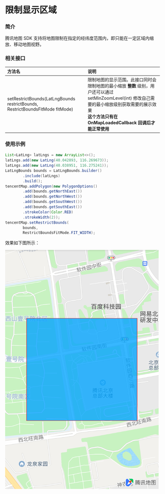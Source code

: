 # 限制显示区域

### 简介
腾讯地图 SDK 支持将地图限制在指定的经纬度范围内，即只能在一定区域内缩放、移动地图视野。

### 相关接口

| 方法名 | 说明 |
| :- | :- |
| setRestrictBounds(LatLngBounds restrictBounds, RestrictBoundsFitMode fitMode) | 限制地图的显示范围。此接口同时会限制地图的最小缩放 __整数__ 级别，用户还可以通过 setMinZoomLevel(int) 修改自己需要的最小缩放级别获取需要的展示效果<br>__这个方法只有在 OnMapLoadedCallback 回调后才能正常使用__|

### 使用示例

```java
List<LatLng> latLngs = new ArrayList<>();
latLngs.add(new LatLng(40.042893, 116.269673));
latLngs.add(new LatLng(40.038951, 116.275241));
LatLngBounds bounds = LatLngBounds.builder()
        .include(latLngs)
        .build();
tencentMap.addPolygon(new PolygonOptions()
        .add(bounds.getNorthEast())
        .add(bounds.getNorthWest())
        .add(bounds.getSouthWest())
        .add(bounds.getSouthEast())
        .strokeColor(Color.RED)
        .strokeWidth(2));
tencentMap.setRestrictBounds(
        bounds,
        RestrictBoundsFitMode.FIT_WIDTH);
```

效果如下图所示：

<img src="../images/camera/restrict-bound.png" width="500">